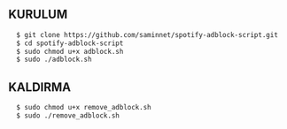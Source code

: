 ## KURULUM

```bash
  $ git clone https://github.com/saminnet/spotify-adblock-script.git
  $ cd spotify-adblock-script
  $ sudo chmod u+x adblock.sh
  $ sudo ./adblock.sh
```

## KALDIRMA

```bash
  $ sudo chmod u+x remove_adblock.sh
  $ sudo ./remove_adblock.sh
```
